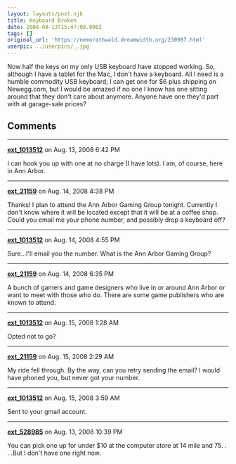 ```yaml
---
layout: layouts/post.njk
title: Keyboard Broken
date: 2008-08-13T15:47:00.000Z
tags: []
original_url: 'https://nemorathwald.dreamwidth.org/230987.html'
userpic: ../userpics/_.jpg
---
```

Now half the keys on my only USB keyboard have stopped working. So, although I have a tablet for the Mac, I don't have a keyboard. All I need is a humble commodity USB keyboard; I can get one for $6 plus shipping on Newegg.com, but I would be amazed if no one I know has one sitting around that they don't care about anymore. Anyone have one they'd part with at garage-sale prices?

## Comments

---

**[ext_1013512](https://www.dreamwidth.org/users/ext_1013512)** on Aug. 13, 2008 6:42 PM

I can hook you up with one at no charge (I have lots). I am, of course, here in Ann Arbor.

---

**[ext_21159](https://www.dreamwidth.org/users/ext_21159)** on Aug. 14, 2008 4:38 PM

Thanks! I plan to attend the Ann Arbor Gaming Group tonight. Currently I don't know where it will be located except that it will be at a coffee shop. Could you email me your phone number, and possibly drop a keyboard off?

---

**[ext_1013512](https://www.dreamwidth.org/users/ext_1013512)** on Aug. 14, 2008 4:55 PM

Sure...I'll email you the number. What is the Ann Arbor Gaming Group?

---

**[ext_21159](https://www.dreamwidth.org/users/ext_21159)** on Aug. 14, 2008 6:35 PM

A bunch of gamers and game designers who live in or around Ann Arbor or want to meet with those who do. There are some game publishers who are known to attend.

---

**[ext_1013512](https://www.dreamwidth.org/users/ext_1013512)** on Aug. 15, 2008 1:28 AM

Opted not to go?

---

**[ext_21159](https://www.dreamwidth.org/users/ext_21159)** on Aug. 15, 2008 2:29 AM

My ride fell through. By the way, can you retry sending the email? I would have phoned you, but never got your number.

---

**[ext_1013512](https://www.dreamwidth.org/users/ext_1013512)** on Aug. 15, 2008 3:59 AM

Sent to your gmail account.

---

**[ext_528985](https://www.dreamwidth.org/users/ext_528985)** on Aug. 13, 2008 10:39 PM

You can pick one up for under $10 at the computer store at 14 mile and 75. . . .But I don't have one right now.
